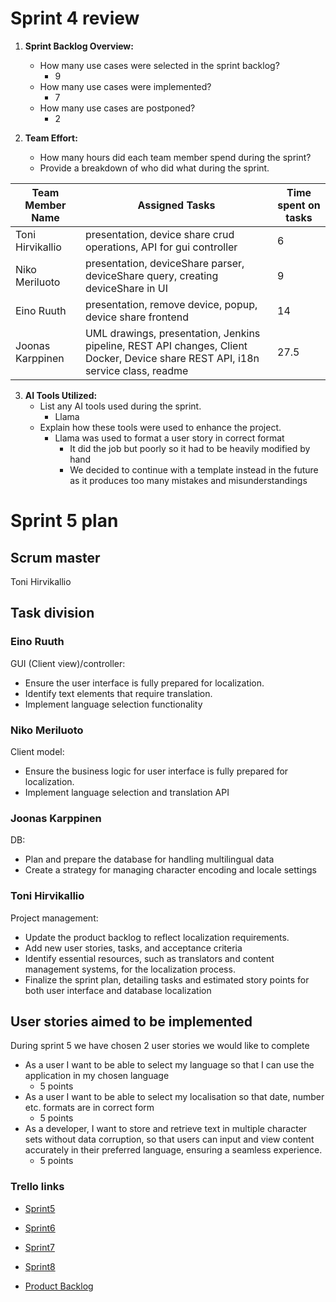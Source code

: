 # Sprint 4 review


1. **Sprint Backlog Overview:**
    - How many use cases were selected in the sprint backlog?
        - 9
    - How many use cases were implemented?
        - 7
    - How many use cases are postponed?
        - 2

2. **Team Effort:**
    - How many hours did each team member spend during the sprint?
    - Provide a breakdown of who did what during the sprint.

|Team Member Name|Assigned Tasks|Time spent on tasks|
|--|--|--|
|Toni Hirvikallio|presentation, device share crud operations, API for gui controller |6|
|Niko Meriluoto|presentation, deviceShare parser, deviceShare query, creating deviceShare in UI|9|
|Eino Ruuth|presentation, remove device, popup, device share frontend|14|
|Joonas Karppinen|UML drawings, presentation, Jenkins pipeline, REST API changes, Client Docker, Device share REST API, i18n service class, readme|27.5|

3. **AI Tools Utilized:**
    - List any AI tools used during the sprint.
        - Llama
    - Explain how these tools were used to enhance the project.
        - Llama was used to format a user story in correct format
            - It did the job but poorly so it had to be heavily modified by hand
            - We decided to continue with a template instead in the future as it produces too many mistakes and misunderstandings




# Sprint 5 plan

## Scrum master

Toni Hirvikallio


## Task division


### Eino Ruuth


GUI (Client view)/controller:
- Ensure the user interface is fully prepared for localization.
- Identify text elements that require translation.
- Implement language selection functionality

### Niko Meriluoto


Client model:
- Ensure the business logic for user interface is fully prepared for localization.
- Implement language selection and translation API

### Joonas Karppinen


DB:
- Plan and prepare the database for handling multilingual data
- Create a strategy for managing character encoding and locale settings

### Toni Hirvikallio


Project management:
- Update the product backlog to reflect localization requirements.
- Add new user stories, tasks, and acceptance criteria
- Identify essential resources, such as translators and content management systems, for the
localization process.
- Finalize the sprint plan, detailing tasks and estimated story points for both user interface and
database localization





## User stories aimed to be implemented

During sprint 5 we have chosen 2 user stories we would like to complete

- As a user I want to be able to select my language so that I can use the application in my chosen language
    - 5 points
- As a user I want to be able to select my localisation so that date, number etc. formats are in correct form
    - 5 points
- As a developer, I want to store and retrieve text in multiple character sets without data corruption, so that users can input and view content accurately in their preferred language, ensuring a seamless experience.
    - 5 points


### Trello links

- [Sprint5](https://trello.com/invite/b/67d6eecd9a72f9d268ae7928/ATTIec8f0b535321e23f02c459fc07aee6cbF5D4AB25/otp2-sprint5)

- [Sprint6](https://trello.com/invite/b/67d96b1a44170e7a62734e14/ATTI13de6f7a1506528e7ce54680661e7e19AFFB1ACF/otp2-sprint6)

- [Sprint7](https://trello.com/invite/b/67d96b2f147b038249ed2d8d/ATTI47991b309d1a62827a7d1a2596efca04C335772E/otp2-sprint7)

- [Sprint8](https://trello.com/invite/b/67d96b75fac9e17167ca4e33/ATTI16ea00d79e398fe9be7755304742c8a2450A2D5B/otp2-sprint8)


- [Product Backlog](https://trello.com/invite/b/678797a443cef6eeced11573/ATTI329b509c968013f0629c45b1fbf0620c32FF4A6D/otp1-product-backlog)







